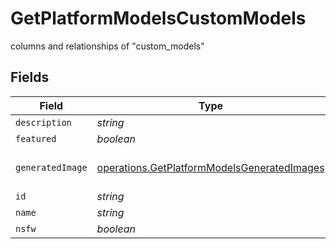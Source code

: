# GetPlatformModelsCustomModels

columns and relationships of "custom_models"


## Fields

| Field                                                                                                      | Type                                                                                                       | Required                                                                                                   | Description                                                                                                |
| ---------------------------------------------------------------------------------------------------------- | ---------------------------------------------------------------------------------------------------------- | ---------------------------------------------------------------------------------------------------------- | ---------------------------------------------------------------------------------------------------------- |
| `description`                                                                                              | *string*                                                                                                   | :heavy_minus_sign:                                                                                         | N/A                                                                                                        |
| `featured`                                                                                                 | *boolean*                                                                                                  | :heavy_minus_sign:                                                                                         | N/A                                                                                                        |
| `generatedImage`                                                                                           | [operations.GetPlatformModelsGeneratedImages](../../models/operations/getplatformmodelsgeneratedimages.md) | :heavy_minus_sign:                                                                                         | columns and relationships of "generated_images"                                                            |
| `id`                                                                                                       | *string*                                                                                                   | :heavy_minus_sign:                                                                                         | N/A                                                                                                        |
| `name`                                                                                                     | *string*                                                                                                   | :heavy_minus_sign:                                                                                         | N/A                                                                                                        |
| `nsfw`                                                                                                     | *boolean*                                                                                                  | :heavy_minus_sign:                                                                                         | N/A                                                                                                        |